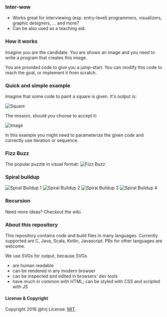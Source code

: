 ### Inter-wow

* Works great for interviewing (esp. entry-level) programmers, visualizers, graphic designers, ... and more?
* Can be also used as a teaching aid.

### How it works
Imagine you are the candidate. You are shown an image and you need to write a program that creates this image.

You are provided code to give you a jump-start. You can modify this code to reach the goal, or implement it from
scratch.

### Quick and simple example

Imagine that some code to paint a square is given. It's output is:

![Square](https://hrj.github.io/static/inter-wow/square.svg)

The mission, should you choose to accept it:

![Image](https://hrj.github.io/static/inter-wow/mission.svg)

In this example you might need to parameterize the given code and correctly use iteration or sequence.

### Fizz Buzz
The popular puzzle in visual format:
![Fizz Buzz](https://hrj.github.io/static/inter-wow/fizzBuzz.svg)

### Spiral buildup
![Spiral Buildup 1](https://hrj.github.io/static/inter-wow/spiral1.svg)
![Spiral Buildup 2](https://hrj.github.io/static/inter-wow/spiral2.svg)
![Spiral Buildup 3](https://hrj.github.io/static/inter-wow/spiral3.svg)
![Spiral Buildup 4](https://hrj.github.io/static/inter-wow/spiral4.svg)

### Recursion

Need more ideas? Checkout the wiki.

### About this repository
This repository contains code and build files in many languages. Currently supported are C, Java, Scala, Kotlin,
Javascript. PRs for other languages are welcome.

We use SVGs for output, because SVGs
* are human readable
* can be rendered in any modern browser
* can be inspected and edited in browsers' dev tools
* have much in common with HTML; can be styled with CSS and scripted with JS


#### License & Copyright
Copyright 2016 @hrj
License: [MIT](https://opensource.org/licenses/MIT).

